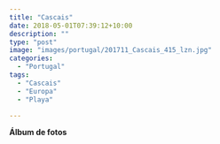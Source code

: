 ```yaml
---
title: "Cascais"
date: 2018-05-01T07:39:12+10:00
description: ""
type: "post"
image: "images/portugal/201711_Cascais_415_lzn.jpg"
categories: 
  - "Portugal"
tags:
  - "Cascais"
  - "Europa"
  - "Playa"

---
```


**Álbum de fotos**

